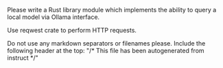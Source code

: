 Please write a Rust library module which implements the ability to query a local model via Ollama interface.

Use reqwest crate to perform HTTP requests.

Do not use any markdown separators or filenames please.
Include the following header at the top: "/* This file has been autogenerated from instruct */"
